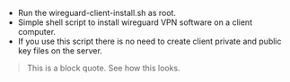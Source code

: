 * Run the wireguard-client-install.sh as root.
* Simple shell script to install wireguard VPN software on a client computer.
* If you use this script there is no need to create client private and public key files on the server.
> This is a block quote.
  See how this looks.
